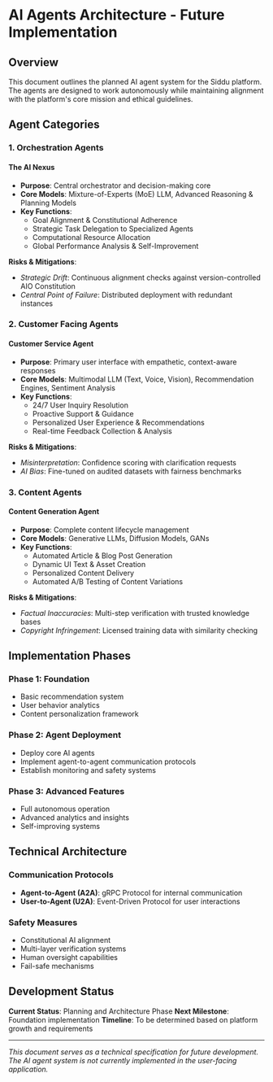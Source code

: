 # AI Agents Architecture - Future Implementation

## Overview

This document outlines the planned AI agent system for the Siddu platform. The agents are designed to work autonomously while maintaining alignment with the platform's core mission and ethical guidelines.

## Agent Categories

### 1. Orchestration Agents

#### The AI Nexus
- **Purpose**: Central orchestrator and decision-making core
- **Core Models**: Mixture-of-Experts (MoE) LLM, Advanced Reasoning & Planning Models
- **Key Functions**:
  - Goal Alignment & Constitutional Adherence
  - Strategic Task Delegation to Specialized Agents
  - Computational Resource Allocation
  - Global Performance Analysis & Self-Improvement

**Risks & Mitigations**:
- *Strategic Drift*: Continuous alignment checks against version-controlled AIO Constitution
- *Central Point of Failure*: Distributed deployment with redundant instances

### 2. Customer Facing Agents

#### Customer Service Agent
- **Purpose**: Primary user interface with empathetic, context-aware responses
- **Core Models**: Multimodal LLM (Text, Voice, Vision), Recommendation Engines, Sentiment Analysis
- **Key Functions**:
  - 24/7 User Inquiry Resolution
  - Proactive Support & Guidance
  - Personalized User Experience & Recommendations
  - Real-time Feedback Collection & Analysis

**Risks & Mitigations**:
- *Misinterpretation*: Confidence scoring with clarification requests
- *AI Bias*: Fine-tuned on audited datasets with fairness benchmarks

### 3. Content Agents

#### Content Generation Agent
- **Purpose**: Complete content lifecycle management
- **Core Models**: Generative LLMs, Diffusion Models, GANs
- **Key Functions**:
  - Automated Article & Blog Post Generation
  - Dynamic UI Text & Asset Creation
  - Personalized Content Delivery
  - Automated A/B Testing of Content Variations

**Risks & Mitigations**:
- *Factual Inaccuracies*: Multi-step verification with trusted knowledge bases
- *Copyright Infringement*: Licensed training data with similarity checking

## Implementation Phases

### Phase 1: Foundation
- Basic recommendation system
- User behavior analytics
- Content personalization framework

### Phase 2: Agent Deployment
- Deploy core AI agents
- Implement agent-to-agent communication protocols
- Establish monitoring and safety systems

### Phase 3: Advanced Features
- Full autonomous operation
- Advanced analytics and insights
- Self-improving systems

## Technical Architecture

### Communication Protocols
- **Agent-to-Agent (A2A)**: gRPC Protocol for internal communication
- **User-to-Agent (U2A)**: Event-Driven Protocol for user interactions

### Safety Measures
- Constitutional AI alignment
- Multi-layer verification systems
- Human oversight capabilities
- Fail-safe mechanisms

## Development Status

**Current Status**: Planning and Architecture Phase
**Next Milestone**: Foundation implementation
**Timeline**: To be determined based on platform growth and requirements

---

*This document serves as a technical specification for future development. The AI agent system is not currently implemented in the user-facing application.*
